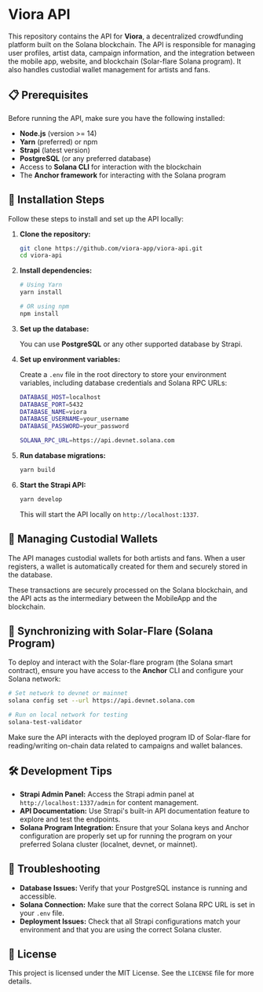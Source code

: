 # Viora API

This repository contains the API for **Viora**, a decentralized crowdfunding platform built on the Solana blockchain. The API is responsible for managing user profiles, artist data, campaign information, and the integration between the mobile app, website, and blockchain (Solar-flare Solana program). It also handles custodial wallet management for artists and fans.

## 📋 Prerequisites

Before running the API, make sure you have the following installed:

- **Node.js** (version >= 14)
- **Yarn** (preferred) or npm
- **Strapi** (latest version)
- **PostgreSQL** (or any preferred database)
- Access to **Solana CLI** for interaction with the blockchain
- The **Anchor framework** for interacting with the Solana program

## 🚀 Installation Steps

Follow these steps to install and set up the API locally:

1. **Clone the repository:**

    ```bash
    git clone https://github.com/viora-app/viora-api.git
    cd viora-api
    ```

2. **Install dependencies:**

    ```bash
    # Using Yarn
    yarn install

    # OR using npm
    npm install
    ```

3. **Set up the database:**

    You can use **PostgreSQL** or any other supported database by Strapi. 

4. **Set up environment variables:**

    Create a `.env` file in the root directory to store your environment variables, including database credentials and Solana RPC URLs:

    ```bash
    DATABASE_HOST=localhost
    DATABASE_PORT=5432
    DATABASE_NAME=viora
    DATABASE_USERNAME=your_username
    DATABASE_PASSWORD=your_password

    SOLANA_RPC_URL=https://api.devnet.solana.com
    ```

5. **Run database migrations:**

    ```bash
    yarn build
    ```

6. **Start the Strapi API:**

    ```bash
    yarn develop
    ```

    This will start the API locally on `http://localhost:1337`.

## 🏦 Managing Custodial Wallets

The API manages custodial wallets for both artists and fans. When a user registers, a wallet is automatically created for them and securely stored in the database.

These transactions are securely processed on the Solana blockchain, and the API acts as the intermediary between the MobileApp and the blockchain.

## 🔄 Synchronizing with Solar-Flare (Solana Program)

To deploy and interact with the Solar-flare program (the Solana smart contract), ensure you have access to the **Anchor** CLI and configure your Solana network:

```bash
# Set network to devnet or mainnet
solana config set --url https://api.devnet.solana.com

# Run on local network for testing
solana-test-validator
```

Make sure the API interacts with the deployed program ID of Solar-flare for reading/writing on-chain data related to campaigns and wallet balances.

## 🛠 Development Tips

- **Strapi Admin Panel:** Access the Strapi admin panel at `http://localhost:1337/admin` for content management.
- **API Documentation:** Use Strapi's built-in API documentation feature to explore and test the endpoints.
- **Solana Program Integration:** Ensure that your Solana keys and Anchor configuration are properly set up for running the program on your preferred Solana cluster (localnet, devnet, or mainnet).

## 🔧 Troubleshooting

- **Database Issues:** Verify that your PostgreSQL instance is running and accessible.
- **Solana Connection:** Make sure that the correct Solana RPC URL is set in your `.env` file.
- **Deployment Issues:** Check that all Strapi configurations match your environment and that you are using the correct Solana cluster.

## 📝 License

This project is licensed under the MIT License. See the `LICENSE` file for more details.

